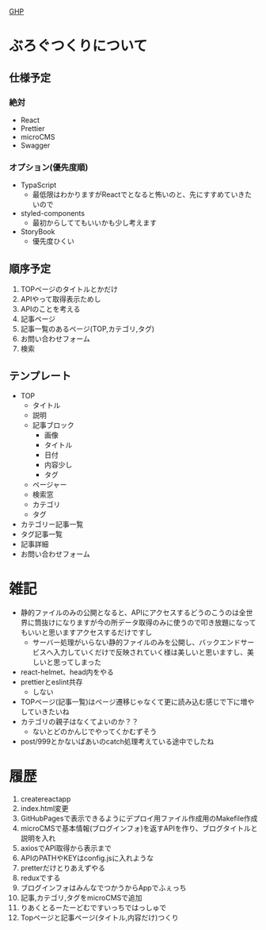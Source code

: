 [GHP](https://actionpterygii.github.io/blog/)

# ぶろぐつくりについて
## 仕様予定
### 絶対
- React
- Prettier
- microCMS
- Swagger
### オプション(優先度順)
- TypaScript
  - 最低限はわかりますがReactでとなると怖いのと、先にすすめていきたいので
- styled-components
  - 最初からしててもいいかも少し考えます
- StoryBook
  - 優先度ひくい
## 順序予定
1. TOPページのタイトルとかだけ
1. APIやって取得表示ためし
1. APIのことを考える
1. 記事ページ
1. 記事一覧のあるページ(TOP,カテゴリ,タグ)
1. お問い合わせフォーム
1. 検索
## テンプレート
- TOP
  - タイトル
  - 説明
  - 記事ブロック
    - 画像
    - タイトル
    - 日付
    - 内容少し
    - タグ
  - ページャー
  - 検索窓
  - カテゴリ
  - タグ
- カテゴリー記事一覧
- タグ記事一覧
- 記事詳細
- お問い合わせフォーム

# 雑記
- 静的ファイルのみの公開となると、APIにアクセスするどうのこうのは全世界に筒抜けになりますが今の所データ取得のみに使うので叩き放題になってもいいと思いますアクセスするだけですし
  - サーバー処理がいらない静的ファイルのみを公開し、バックエンドサービスへ入力していくだけで反映されていく様は美しいと思いますし、美しいと思ってしまった
- react-helmet、head内をやる
- prettierとeslint共存
  - しない
- TOPページ(記事一覧)はページ遷移じゃなくて更に読み込む感じで下に増やしていきたいね
- カテゴリの親子はなくてよいのか？？
  - ないとどのかんじでやってくかむずそう
- post/999とかないばあいのcatch処理考えている途中でしたね

# 履歴
1. createreactapp
1. index.html変更
1. GitHubPagesで表示できるようにデプロイ用ファイル作成用のMakefile作成
1. microCMSで基本情報(ブログインフォ)を返すAPIを作り、ブログタイトルと説明を入れ
1. axiosでAPI取得から表示まで
1. APIのPATHやKEYはconfig.jsに入れような
1. pretterだけとりあえずやる
1. reduxでする
1. ブログインフォはみんなでつかうからAppでふぇっち
1. 記事,カテゴリ,タグをmicroCMSで追加
1. りあくとるーたーどむですいっちではっしゅで
1. Topページと記事ページ(タイトル,内容だけ)つくり
